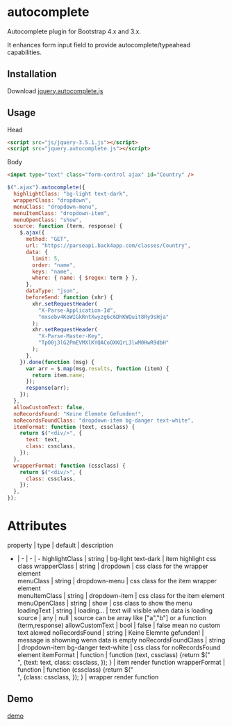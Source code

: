 # autocomplete

Autocomplete plugin for Bootstrap 4.x and 3.x.

It enhances form input field to provide autocomplete/typeahead capabilities.

## Installation

Download [jquery.autocomplete.js](jquery.autocomplete.js)

## Usage

Head

```html
<script src="js/jquery-3.5.1.js"></script>
<script src="jquery.autocomplete.js"></script>
```

Body

```html
<input type="text" class="form-control ajax" id="Country" />
```

```javascript
$(".ajax").autocomplete({
  highlightClass: "bg-light text-dark",
  wrapperClass: "dropdown",
  menuClass: "dropdown-menu",
  menuItemClass: "dropdown-item",
  menuOpenClass: "show",
  source: function (term, response) {
    $.ajax({
      method: "GET",
      url: "https://parseapi.back4app.com/classes/Country",
      data: {
        limit: 5,
        order: "name",
        keys: "name",
        where: { name: { $regex: term } },
      },
      dataType: "json",
      beforeSend: function (xhr) {
        xhr.setRequestHeader(
          "X-Parse-Application-Id",
          "mxsebv4KoWIGkRntXwyzg6c6DhKWQuit8Ry9sHja"
        );
        xhr.setRequestHeader(
          "X-Parse-Master-Key",
          "TpO0j3lG2PmEVMXlKYQACoOXKQrL3lwM0HwR9dbH"
        );
      },
    }).done(function (msg) {
      var arr = $.map(msg.results, function (item) {
        return item.name;
      });
      response(arr);
    });
  },
  allowCustomText: false,
  noRecordsFound: "Keine Elemnte Gefunden!",
  noRecordsFoundClass: "dropdown-item bg-danger text-white",
  itemFormat: function (text, cssclass) {
    return $("<div/>", {
      text: text,
      class: cssclass,
    });
  },
  wrapperFormat: function (cssclass) {
    return $("<div/>", {
      class: cssclass,
    });
  },
});
```

# Attributes

property | type | default | description 
- | - | - | -
highlightClass | string | bg-light text-dark | item highlight css class
wrapperClass | string | dropdown | css class for the wrapper element   
menuClass | string | dropdown-menu | css class for the item wrapper element  
menuItemClass | string | dropdown-item | css class for the item element  
menuOpenClass | string | show | css class to show the menu 
loadingText | string | loading... | text will visible when data is loading
source | any | null | source can be array like ["a","b"] or a function (term,response)
allowCustomText | bool | false | false mean no custom text alowed
noRecordsFound | string | Keine Elemnte gefunden! | message is showning wenn data is empty
noRecordsFoundClass | string | dropdown-item bg-danger text-white | css class for noRecordsFound element
itemFormat | function | function (text, cssclass) {return $("<div/>", {text: text,     class: cssclass, }); } | item render function
wrapperFormat | function | function (cssclass) {return $("<div/>", {class: cssclass, });  } | wrapper render function

## Demo
[demo](/docs/index.html)